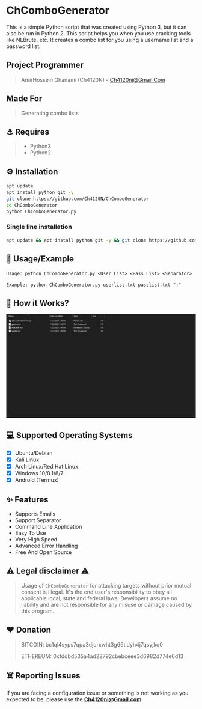 # ChComboGenerator
This is a simple Python script that was created using Python 3, but it can also be run in Python 2. This script helps you when you use cracking tools like NLBrute, etc. It creates a combo list for you using a username list and a password list.

## Project Programmer
> AmirHossein Ghanami (Ch4120N) - Ch4120ni@Gmail.Com

## Made For
> Generating combo lists

## ⚓ Requires
> - Python3
> - Python2

## ⚙️ Installation

```bash
apt update
apt install python git -y
git clone https://github.com/Ch4120N/ChComboGenerator
cd ChComboGenerator
python ChComboGenerator.py
```

### Single line installation
```bash
apt update && apt install python git -y && git clone https://github.com/Ch4120N/ChComboGenerator && && cd ChComboGenerator && python ChComboGenerator.py
```

## 📑 Usage/Example

```
Usage: python ChComboGenerator.py <User List> <Pass List> <Separator>
```

```
Example: python ChComboGenerator.py userlist.txt passlist.txt ";"
```

## 📝️ How it Works?

<img src="./img.gif" alt="GIF IMG"/>

## 💻 Supported Operating Systems
- [X] Ubuntu/Debian
- [X] Kali Linux
- [X] Arch Linux/Red Hat Linux
- [X] Windows 10/8.1/8/7
- [X] Android (Termux)

## ✨ Features

* Supports Emails
* Support Separator
* Command Line Application
* Easy To Use
* Very High Speed
* Advanced Error Handling
* Free And Open Source

## ⚠️ Legal disclaimer ⚠️
> Usage of `ChComboGenerator` for attacking targets without prior mutual consent is illegal. It's the end user's responsibility to obey all applicable local, state and federal laws. Developers assume no liability and are not responsible for any misuse or damage caused by this program.

## ❤️ Donation 
> BITCOIN:   bc1ql4syps7qpa3djqrxwht3g66tldyh4j7qsyjkq0
> 
> ETHEREUM:  0xfddbd535a4ad28792cbebceee3d6982d774e6d13

## ☠️ Reporting Issues

If you are facing a configuration issue or something is not working as you expected to be, please use the **Ch4120ni@Gmail.com**

